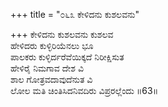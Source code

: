 +++
title = "೦೬೩ ಕೇಳಿದನು ಕುಶಲವನು"

+++
ಕೇಳಿದನು ಕುಶಲವನು ಕುಶಲವ  
ಹೇಳಿದರು ಕುಳ್ಳಿರಿಯೆನಲು ಭೂ  
ಪಾಲಕರು ಕುಳ್ಳಿರ್ದರೆವೆಯಿಕ್ಕದೆ ನಿರೀಕ್ಷಿಸುತ  
ಹೇಳಿರೈ ನಿಮಗಾವ ದೇಶ ವಿ  
ಶಾಲ ಗೋತ್ರವದಾವುದೆನುತ ವಿ  
ಲೋಲ ಮತಿ ಚಿಂತಿಸಿದನಿವದಿರು ವಿಪ್ರರಲ್ಲೆಂದು     ॥63॥